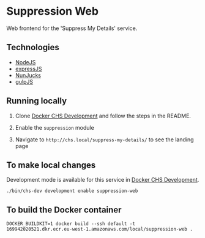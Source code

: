 # Suppression Web
Web frontend for the 'Suppress My Details' service.

## Technologies

- [NodeJS](https://nodejs.org/)
- [expressJS](https://expressjs.com/)
- [NunJucks](https://mozilla.github.io/nunjucks)
- [gulpJS](https://gulpjs.com/)

## Running locally

1. Clone [Docker CHS Development](https://github.com/companieshouse/docker-chs-development) and follow the steps in the README.

2. Enable the `suppression` module

3. Navigate to `http://chs.local/suppress-my-details/` to see the landing page

## To make local changes

Development mode is available for this service in [Docker CHS Development](https://github.com/companieshouse/docker-chs-development).

    ./bin/chs-dev development enable suppression-web

## To build the Docker container

    DOCKER_BUILDKIT=1 docker build --ssh default -t 169942020521.dkr.ecr.eu-west-1.amazonaws.com/local/suppression-web .


